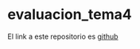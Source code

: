 # evaluacion_tema4

El link a este repositorio es [github](https://github.com/GonzaloGmv/evaluacion_tema4)
